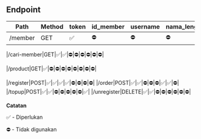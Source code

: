 ## Endpoint

|Path|Method|token|id_member|username|nama_lengkap|id_product|data_product|saldo|
|--|--|--|--|--|--|--|--|--|
|/member|GET|✅|⛔️|⛔️|⛔️|⛔️|⛔️|⛔️|⛔️|

|/cari-member|GET|✅|✅|⛔️|⛔️|⛔️|⛔️|⛔️|⛔️|

|/product|GET|✅|⛔️|⛔️|⛔️|⛔️|⛔️|⛔️|⛔️|⛔️|

|/register|POST|✅|✅|✅|✅|⛔️|⛔️|⛔️|⛔️|
|/order|POST|✅|✅|⛔️|⛔️|⛔️|✅|✅|⛔️|
|/topup|POST|✅|✅|⛔️|⛔️|⛔️|⛔️|⛔️|✅|
|/unregister|DELETE|✅|✅|️⛔️|⛔️|⛔️|⛔️|⛔️|⛔️|


**Catatan**

✅ - Diperlukan

⛔️ - Tidak digunakan

```
